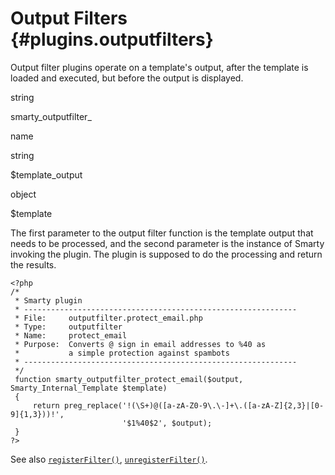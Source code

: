 Output Filters {#plugins.outputfilters}
==============

Output filter plugins operate on a template\'s output, after the
template is loaded and executed, but before the output is displayed.

string

smarty\_outputfilter\_

name

string

\$template\_output

object

\$template

The first parameter to the output filter function is the template output
that needs to be processed, and the second parameter is the instance of
Smarty invoking the plugin. The plugin is supposed to do the processing
and return the results.

    <?php
    /*
     * Smarty plugin
     * -------------------------------------------------------------
     * File:     outputfilter.protect_email.php
     * Type:     outputfilter
     * Name:     protect_email
     * Purpose:  Converts @ sign in email addresses to %40 as
     *           a simple protection against spambots
     * -------------------------------------------------------------
     */
     function smarty_outputfilter_protect_email($output, Smarty_Internal_Template $template)
     {
         return preg_replace('!(\S+)@([a-zA-Z0-9\.\-]+\.([a-zA-Z]{2,3}|[0-9]{1,3}))!',
                             '$1%40$2', $output);
     }
    ?>

See also [`registerFilter()`](#api.register.filter),
[`unregisterFilter()`](#api.unregister.filter).
